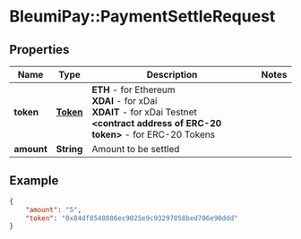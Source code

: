 # BleumiPay::PaymentSettleRequest

## Properties

Name | Type | Description | Notes
------------ | ------------- | ------------- | -------------
**token** | [**Token**](Token.md) | <b>ETH</b> - for Ethereum  <br/> <b>XDAI</b> - for xDai <br/> <b>XDAIT</b> - for xDai Testnet <br/> <b> &lt;contract address of ERC-20 token&gt;</b> - for ERC-20 Tokens  | 
**amount** | **String** | Amount to be settled | 

## Example

```json
{
    "amount": "5",
    "token": "0x84df8548086ec9025e9c93297058bed706e90ddd"
}
```